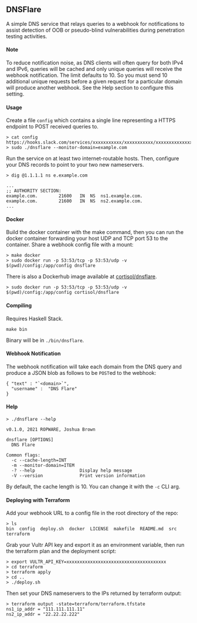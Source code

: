 
## DNSFlare
A simple DNS service that relays queries to a webhook for notifications to assist detection of OOB or pseudo-blind vulnerabilities during penetration testing activities.

#### Note
To reduce notification noise, as DNS clients will often query for both IPv4 and IPv6, queries will be cached and only unique queries will receive the webhook notification. The limit defaults to 10. So you must send 10 additional unique requests before a given request for a particular domain will produce another webhook. See the Help section to configure this setting.

#### Usage
Create a file `config` which contains a single line representing a HTTPS endpoint to POST received queries to.
```
> cat config
https://hooks.slack.com/services/xxxxxxxxxxx/xxxxxxxxxxx/xxxxxxxxxxxxxxxxxxxxxxxx
> sudo ./dnsflare --monitor-domain=example.com
```

Run the service on at least two internet-routable hosts. Then, configure your DNS records to point to your two new nameservers.
```
> dig @1.1.1.1 ns e.example.com

...
;; AUTHORITY SECTION:
example.com.		21600	IN	NS	ns1.example.com.
example.com.		21600	IN	NS	ns2.example.com.
...
```

#### Docker
Build the docker container with the make command, then you can run the docker container forwarding your host UDP and TCP port 53 to the container. Share a webhook config file with a mount:
```
> make docker
> sudo docker run -p 53:53/tcp -p 53:53/udp -v $(pwd)/config:/app/config dnsflare
```

There is also a Dockerhub image available at [cortisol/dnsflare](https://hub.docker.com/repository/docker/cortisol/dnsflare/general).
```
> sudo docker run -p 53:53/tcp -p 53:53/udp -v $(pwd)/config:/app/config cortisol/dnsflare
```

#### Compiling
Requires Haskell Stack.
```
make bin
```
Binary will be in `./bin/dnsflare`.

#### Webhook Notification
The webhook notification will take each domain from the DNS query and produce a JSON blob as follows to be `POST`ed to the webhook:

```
{ "text" : "`<domain>`",
  "username" :  "DNS Flare"
}
```

#### Help
```
> ./dnsflare --help

v0.1.0, 2021 ROPWARE, Joshua Brown

dnsflare [OPTIONS]
  DNS Flare

Common flags:
  -c --cache-length=INT   
  -m --monitor-domain=ITEM
  -? --help                 Display help message
  -V --version              Print version information
```

By default, the cache length is 10. You can change it with the `-c` CLI arg.

#### Deploying with Terraform
Add your webhook URL to a config file in the root directory of the repo:
```
> ls
bin  config  deploy.sh  docker  LICENSE  makefile  README.md  src  terraform
```

Grab your Vultr API key and export it as an environment variable, then run the terraform plan and the deployment script:
```
> export VULTR_API_KEY=xxxxxxxxxxxxxxxxxxxxxxxxxxxxxxxxxxxxxx
> cd terraform
> terraform apply
> cd ..
> ./deploy.sh
```

Then set your DNS nameservers to the IPs returned by terraform output:
```
> terraform output -state=terraform/terraform.tfstate
ns1_ip_addr = "111.111.111.11"
ns2_ip_addr = "22.22.22.222"
```
